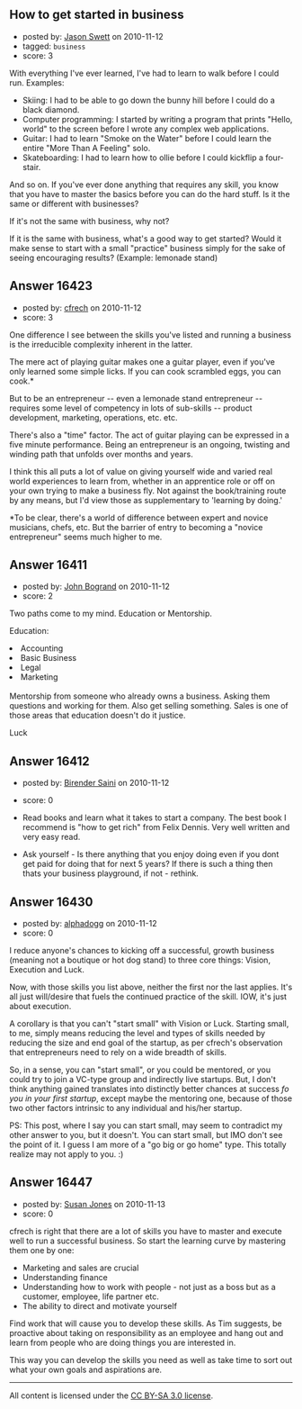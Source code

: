 ## How to get started in business

- posted by: [Jason Swett](https://stackexchange.com/users/-1/5327-jason-swett) on 2010-11-12
- tagged: `business`
- score: 3

With everything I've ever learned, I've had to learn to walk before I could run. Examples:

 - Skiing: I had to be able to go down the bunny hill before I could do a black diamond.
 - Computer programming: I started by writing a program that prints "Hello, world" to the screen before I wrote any complex web applications.
 - Guitar: I had to learn "Smoke on the Water" before I could learn the entire "More Than A Feeling" solo.
 - Skateboarding: I had to learn how to ollie before I could kickflip a four-stair.

And so on. If you've ever done anything that requires any skill, you know that you have to master the basics before you can do the hard stuff. Is it the same or different with businesses?

If it's not the same with business, why not?

If it is the same with business, what's a good way to get started? Would it make sense to start with a small "practice" business simply for the sake of seeing encouraging results? (Example: lemonade stand)


## Answer 16423

- posted by: [cfrech](https://stackexchange.com/users/-1/5331-cfrech) on 2010-11-12
- score: 3

One difference I see between the skills you've listed and running a business is the irreducible complexity inherent in the latter.

The mere act of playing guitar makes one a guitar player, even if you've only learned some simple licks. If you can cook scrambled eggs, you can cook.*

But to be an entrepreneur -- even a lemonade stand entrepreneur -- requires some level of competency in lots of sub-skills -- product development, marketing, operations, etc. etc.

There's also a "time" factor. The act of guitar playing can be expressed in a five minute performance. Being an entrepreneur is an ongoing, twisting and winding path that unfolds over months and years.

I think this all puts a lot of value on giving yourself wide and varied real world experiences to learn from, whether in an apprentice role or off on your own trying to make a business fly. Not against the book/training route by any means, but I'd view those as supplementary to 'learning by doing.'

*To be clear, there's a world of difference between expert and novice musicians, chefs, etc. But the barrier of entry to becoming a "novice entrepreneur" seems much higher to me.


## Answer 16411

- posted by: [John Bogrand](https://stackexchange.com/users/-1/3577-john-bogrand) on 2010-11-12
- score: 2

Two paths come to my mind.  Education or Mentorship.

Education: <br>
 <li> Accounting </li>
<li> Basic Business </li>
 <li> Legal </li>
 <li> Marketing </li>

<br>
Mentorship from someone who already owns a business.  Asking them questions and working for them.  Also get selling something.  Sales is one of those areas that education doesn't do it justice.

Luck


## Answer 16412

- posted by: [Birender Saini](https://stackexchange.com/users/-1/5019-birender-saini) on 2010-11-12
- score: 0

- Read books and learn what it takes to start a company. The best book I recommend is "how to get rich" from Felix Dennis. Very well written and very easy read. 
- Ask yourself - Is there anything that you enjoy doing even if you dont get paid for doing that for next 5 years? If there is such a thing then thats your business playground, if not - rethink. 



## Answer 16430

- posted by: [alphadogg](https://stackexchange.com/users/-1/3197-alphadogg) on 2010-11-12
- score: 0

I reduce anyone's chances to kicking off a successful, growth business (meaning not a boutique or hot dog stand)  to three core things: Vision, Execution and Luck. 

Now, with those skills you list above, neither the first nor the last applies. It's all just will/desire that fuels the continued practice of the skill. IOW, it's just about execution.

A corollary is that you can't "start small" with Vision or Luck. Starting small, to me,  simply means reducing the level and types of skills needed by reducing the size and end goal of the startup, as per cfrech's observation that entrepreneurs need to rely on a wide breadth of skills. 

So, in a sense, you can "start small", or you could be mentored, or you could try to join a VC-type group and indirectly live startups. But, I don't think anything gained translates into distinctly better chances at success *fo you in your first startup*, except maybe the mentoring one, because of those two other factors intrinsic to any individual and his/her startup.

PS: This post, where I say you can start small, may seem to contradict my other answer to you, but it doesn't. You can start small, but IMO don't see the point of it. I guess I am more of a "go big or go home" type. This totally realize may not apply to you. :)


## Answer 16447

- posted by: [Susan Jones](https://stackexchange.com/users/-1/2737-susan-jones) on 2010-11-13
- score: 0

cfrech is right that there are a lot of skills you have to master and execute well to run a successful business. So start the learning curve by mastering them one by one:

 - Marketing and sales are crucial
 - Understanding finance
 - Understanding how to work with people - not just as a boss but as a customer, employee, life partner etc.
 - The ability to direct and motivate yourself

Find work that will cause you to develop these skills. As Tim suggests, be proactive about taking on responsibility as an employee and hang out and learn from people who are doing things you are interested in.

This way you can develop the skills you need as well as take time to sort out what your own goals and aspirations are.



---

All content is licensed under the [CC BY-SA 3.0 license](https://creativecommons.org/licenses/by-sa/3.0/).
